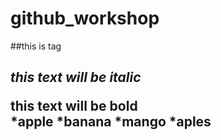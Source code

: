# github_workshop
##this is tag <h2>
  
*this text will be italic*<br>

**this text will be bold**<br>
*apple
*banana
  *mango
  *aples
